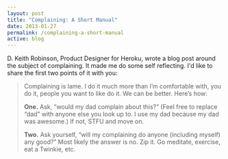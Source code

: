 ```yaml
---
layout: post
title: "Complaining: A Short Manual"
date: 2013-01-27
permalink: /complaining-a-short-manual
active: blog
---
```


D. Keith Robinson, Product Designer for Heroku, wrote a blog post around the subject of complaining. It made me do some self reflecting. I'd like to share the first two points of it with you:

> Complaining is lame. I do it much more than I’m comfortable with, you do it, people you want to like do it. We can be better. Here’s how:
>
> <b>One.</b> Ask, “would my dad complain about this?” (Feel free to replace “dad” with anyone else you look up to. I use my dad because my dad was awesome.) If not, STFU and move on.
>
> <b>Two.</b> Ask yourself, “will my complaining do anyone (including myself) any good?” Most likely the answer is no. Zip it. Go meditate, exercise, eat a Twinkie, etc.
